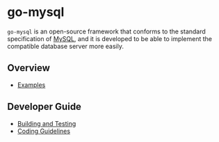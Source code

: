 # go-mysql

`go-mysql` is an open-source framework that conforms to the standard specification of [MySQL](https://www.mysql.com/), and it is developed to be able to implement the compatible database server more easily.

## Overview

- [Examples](doc/examples.md)

## Developer Guide

- [Building and Testing](doc/building_and_testing.md)
- [Coding Guidelines](doc/coding_guideline.md)
